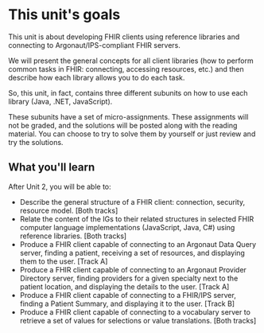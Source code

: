 # This unit's goals

This unit is about developing FHIR clients using reference libraries and connecting to Argonaut/IPS-compliant FHIR servers.

We will present the general concepts for all client libraries (how to perform common tasks in FHIR: connecting, accessing resources, etc.) and then describe how each library allows you to do each task.

So, this unit, in fact, contains three different subunits on how to use each library (Java, .NET, JavaScript).

These subunits have a set of micro-assignments. These assignments will not be graded, and the solutions will be posted along with the reading material. You can choose to try to solve them by yourself or just review and try the solutions.

## What you'll learn

After Unit 2, you will be able to:

- Describe the general structure of a FHIR client: connection, security, resource model. \[Both tracks\]
- Relate the content of the IGs to their related structures in selected FHIR computer language implementations (JavaScript, Java, C#) using reference libraries. \[Both tracks\]
- Produce a FHIR client capable of connecting to an Argonaut Data Query server, finding a patient, receiving a set of resources, and displaying them to the user. \[Track A\]
- Produce a FHIR client capable of connecting to an Argonaut Provider Directory server, finding providers for a given specialty next to the patient location, and displaying the details to the user. \[Track A\]
- Produce a FHIR client capable of connecting to a FHIR/IPS server, finding a Patient Summary, and displaying it to the user. \[Track B\]
- Produce a FHIR client capable of connecting to a vocabulary server to retrieve a set of values for selections or value translations. \[Both tracks\]